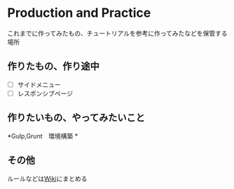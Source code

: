 # Production and Practice

これまでに作ってみたもの、チュートリアルを参考に作ってみたなどを保管する場所  

## 作りたもの、作り途中

- [ ] サイドメニュー
- [ ] レスポンシブページ

## 作りたいもの、やってみたいこと

*Gulp,Grunt　環境構築
*
## その他
ルールなどは[Wiki](https://github.com/kbmnk11017/exercises/wiki)にまとめる
